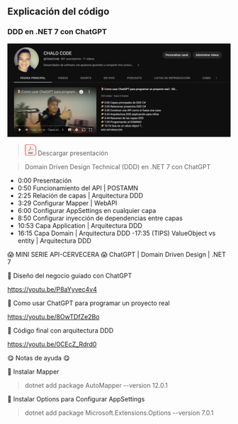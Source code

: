 ## Explicación del código 
### DDD en .NET 7 con ChatGPT

[![video-youtube](__doc__/miniatura.png)](https://youtu.be/0CEcZ_Rdrd0)



> <img src="__doc__/PDF-ICON.png" alt= “presentacion” width="25" height="25"> Descargar presentación

> Domain Driven Design Technical (DDD) en .NET 7 con ChatGPT

- 0:00 Presentación 
- 0:50 Funcionamiento del API | POSTAMN
- 2:25 Relación de capas | Arquitectura DDD 
- 3:29 Configurar Mapper | WebAPI
- 6:00 Configurar AppSettings en cualquier capa
- 8:50 Configurar inyección de dependencias entre capas
- 10:53 Capa Application | Arquitectura DDD 
- 16:15 Capa Domain | Arquitectura DDD 
-17:35 (TIPS) ValueObject vs entity | Arquitectura DDD 

😱 MINI SERIE API-CERVECERA 😱 
ChatGPT | Domain Driven Design | .NET 7

🍺 Diseño del negocio guiado con ChatGPT

https://youtu.be/P8aYyvec4v4 

🍺 Como usar ChatGPT para programar un proyecto real

https://youtu.be/8OwTDfZe2Bo

🍺 Código final con arquitectura DDD

https://youtu.be/0CEcZ_Rdrd0

😋 Notas de ayuda 😋

🍺 Instalar Mapper
> dotnet add package AutoMapper --version 12.0.1

🍺 Instalar Options para Configurar AppSettings

> dotnet add package Microsoft.Extensions.Options --version 7.0.1
